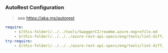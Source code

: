 ### AutoRest Configuration
> see https://aka.ms/autorest

``` yaml
require:
    - $(this-folder)/../../tools/SwaggerCI/readme.azure.noprofile.md
    - $(this-folder)/../../../azure-rest-api-specs/eng/tools/lint-diff/test/fixtures/getTagsAndInputFiles/readme.md
try-require:
    - $(this-folder)/../../../azure-rest-api-specs/eng/tools/lint-diff/test/fixtures/getTagsAndInputFiles/readme.powershell.md
```
